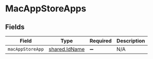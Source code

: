 # MacAppStoreApps


## Fields

| Field                                                 | Type                                                  | Required                                              | Description                                           |
| ----------------------------------------------------- | ----------------------------------------------------- | ----------------------------------------------------- | ----------------------------------------------------- |
| `macAppStoreApp`                                      | [shared.IdName](../../../sdk/models/shared/idname.md) | :heavy_minus_sign:                                    | N/A                                                   |
